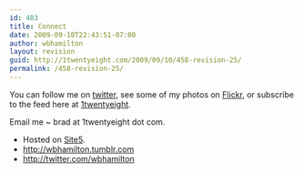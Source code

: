 ```yaml
---
id: 483
title: Connect
date: 2009-09-10T22:43:51-07:00
author: wbhamilton
layout: revision
guid: http://1twentyeight.com/2009/09/10/458-revision-25/
permalink: /458-revision-25/
---
```

You can follow me on [twitter](http://twitter.com/wbhamilton), see some of my photos on [Flickr](http://www.flickr.com/photos/thehuddle/), or subscribe to the feed here at [1twentyeight](http://feeds2.feedburner.com/1twentyeight).

Email me ~ brad <span class="low">at</span> 1twentyeight <span class="low">dot</span> com.

<ul class="connect">
  <li>
    Hosted <span class="low">on</span> <a title="Great Hosting" href="http://www.site5.com/in.php?id=17679">Site5</a>.
  </li>
  <li class="tumblr32">
    <a href="http://wbhamilton.tumblr.com">http://wbhamilton.tumblr.com</a>
  </li>
  <li class="twitter32">
    <a href="http://twitter.com/wbhamilton">http://twitter.com/wbhamilton</a>
  </li>
</ul>